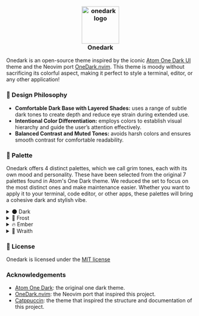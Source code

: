 <h3 align="center">
    <img src="https://raw.githubusercontent.com/Dwarf1er/onedark/master/assets/logo/onedark-logo-1544x1544.png" width="100" alt="onedark logo"/></br>
    Onedark
</h3>

Onedark is an open-source theme inspired by the iconic [Atom One Dark UI](https://github.com/atom/atom/tree/master/packages/one-dark-ui) theme and the Neovim port [OneDark.nvim](https://github.com/navarasu/onedark.nvim). This theme is moody without sacrificing its colorful aspect, making it perfect to style a terminal, editor, or any other application!

### 🧠 Design Philosophy

- **Comfortable Dark Base with Layered Shades:** uses a range of subtle dark tones to create depth and reduce eye strain during extended use.
- **Intentional Color Differentiation:** employs colors to establish visual hierarchy and guide the user’s attention effectively.
- **Balanced Contrast and Muted Tones:** avoids harsh colors and ensures smooth contrast for comfortable readability.

### 🎨 Palette

Onedark offers 4 distinct palettes, which we call grim tones, each with its own mood and personality. These have been selected from the original 7 palettes found in Atom's One Dark theme. We reduced the set to focus on the most distinct ones and make maintenance easier. Whether you want to apply it to your terminal, code editor, or other apps, these palettes will bring a cohesive dark and stylish vibe.

<details>
<summary>🌑 Dark</summary>
</details>

<details>
<summary>🧊 Frost</summary>
</details>

<details>
<summary>🔥 Ember</summary>
</details>

<details>
<summary>👻 Wraith</summary>
</details>

### 📜 License

Onedark is licensed under the [MIT license](LICENSE)

### Acknowledgements

- [Atom One Dark](https://github.com/atom/atom/tree/master/packages/one-dark-ui): the original one dark theme.
- [OneDark.nvim](https://github.com/navarasu/onedark.nvim): the Neovim port that inspired this project.
- [Catppuccin](https://github.com/catppuccin/catppuccin): the theme that inspired the structure and documentation of this project.